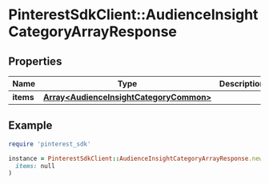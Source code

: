 # PinterestSdkClient::AudienceInsightCategoryArrayResponse

## Properties

| Name | Type | Description | Notes |
| ---- | ---- | ----------- | ----- |
| **items** | [**Array&lt;AudienceInsightCategoryCommon&gt;**](AudienceInsightCategoryCommon.md) |  | [optional] |

## Example

```ruby
require 'pinterest_sdk'

instance = PinterestSdkClient::AudienceInsightCategoryArrayResponse.new(
  items: null
)
```

